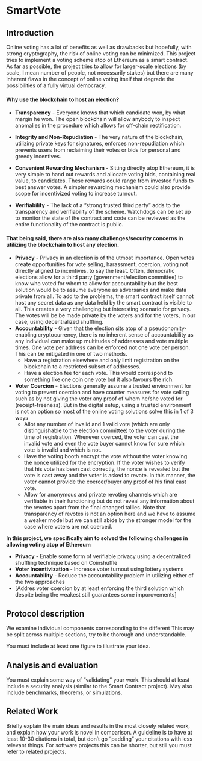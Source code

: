 # SmartVote
## Introduction

Online voting has a lot of benefits as well as drawbacks but hopefully, with strong cryptography, the risk of online voting can be minimized. This project tries to implement a voting scheme atop of Ethereum as a smart contract. As far as possible, the project tries to allow for larger-scale elections (by scale, I mean number of people, not necessarily stakes) but there are many inherent flaws in the concept of online voting itself that degrade the possibilities of a fully virtual democracy.

#### __Why use the blockchain to host an election?__
* __Transparency__ - Everyone knows that which candidate won, by what margin he won. The open blockchain will allow anybody to inspect anomalies in the procedure which allows for off-chain rectification.

* __Integrity and Non-Repudiation__ - The very nature of the blockchain, utilizing private keys for signatures, enforces non-repudiation which prevents users from reclaiming their votes or bids for personal and greedy incentives.

* __Convenient Rewarding Mechanism__ - Sitting directly atop Ethereum, it is very simple to hand out rewards and allocate voting bids, containing real value, to candidates. These rewards could range from invested funds to best answer votes. A simpler rewarding mechanism could also provide scope for incentivized voting to increase turnout.

* __Verifiability__ - The lack of a “strong trusted third party” adds to the transparency and verifiability of the scheme. Watchdogs can be set up to monitor the state of the contract and code can be reviewed as the entire functionality of the contract is public.

#### __That being said, there are also many challenges/security concerns in utilizing the blockchain to host any election.__
* __Privacy__ - Privacy in an election is of the utmost importance. Open votes create opportunities for vote selling, harassment, coercion, voting not directly aligned to incentives, to say the least. Often, democratic elections allow for a third party (government/election committee) to know who voted for whom to allow for accountability but the best solution would be to assume everyone as adversaries and make data private from all. To add to the problems, the smart contract itself cannot host any secret data as any data held by the smart contract is visible to all. This creates a very challenging but interesting scenario for privacy. The votes will be be made private by the voters and for the voters, in our case, using decentralized shuffling.
* __Accountability__ - Given that the election sits atop of a pseudonomity-enabling cryptocurrency, there is no inherent sense of accountability as any individual can make up multitudes of addresses and vote multiple times. One vote per address can be enforced not one vote per person. This can be mitigated in one of two methods.
  * Have a registration elsewhere and only limit registration on the blockchain to a restricted subset of addresses.
  * Have a election fee for each vote. This would correspond to something like one coin one vote but it also favours the rich.
* __Voter Coercion__ - Elections generally assume a trusted environment for voting to prevent coercion and have counter measures for vote selling such as by not giving the voter any proof of whom he/she voted for (receipt-freeness). But in the digital setup, using a trusted environment is not an option so most of the online voting solutions solve this in 1 of 3 ways
  * Allot any number of invalid and 1 valid vote (which are only distinguishable to the election committee) to the voter during the time of registration. Whenever coerced, the voter can cast the invalid vote and even the vote buyer cannot know for sure which vote is invalid and which is not.
  * Have the voting booth encrypt the vote without the voter knowing the nonce utilized for the encryption. If the voter wishes to verify that his vote has been cast correctly, the nonce is revealed but the vote is cast away and the voter is asked to revote. In this manner, the voter cannot provide the coercer/buyer any proof of his final cast vote.
  * Allow for anonymous and private revoting channels which are verifiable in their functioning but do not reveal any information about the revotes apart from the final changed tallies. Note that transparency of revotes is not an option here and we have to assume a weaker model but we can still abide by the stronger model for the case where voters are not coerced.
  
__In this project, we specifically aim to solved the following challenges in allowing voting atop of Ethereum__
* __Privacy__ - Enable some form of verifiable privacy using a decentralized shuffling technique based on Coinshuffle
* __Voter Incentivization__ - Increase voter turnout using lottery systems
* __Accountability__ - Reduce the accountability problem in utilizing either of the two approaches 
* [Addres voter coercion by at least enforcing the third solution which despite being the weakest still guarantees some imporovements]

## Protocol description

We examine individual components corresponding to the different 
This may be split across multiple sections, try to be thorough and understandable.

You must include at least one figure to illustrate your idea.

## Analysis and evaluation

You must explain some way of “validating” your work. This should at least include a security analysis (similar to the Smart Contract project). May also include benchmarks, theorems, or simulations.

## Related Work

Briefly explain the main ideas and results in the most closely related work, and explain how your work is novel in comparison. A guideline is to have at least 10-30 citations in total, but don’t go “padding” your citations with less relevant things. For software projects this can be shorter, but still you must refer to related projects.
